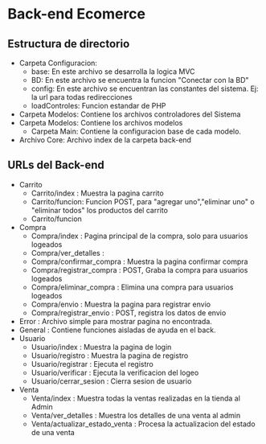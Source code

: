 # Back-end Ecomerce

## Estructura de directorio
* Carpeta Configuracion: 
  * base: En este archivo se desarrolla la logica MVC
  * BD: En este archivo se encuentra la funcion "Conectar con la BD"
  * config: En este archivo se encuentran las constantes del sistema. Ej: la url para todas redirecciones
  * loadControles: Funcion estandar de PHP
* Carpeta Modelos: Contiene los archivos controladores del Sistema
* Carpeta Modelos: Contiene los archivos modelos
  * Carpeta Main: Contiene la configuracion base de cada modelo.
* Archivo Core: Archivo index de la carpeta back-end

## URLs del Back-end
* Carrito
  * <?=url_index?>Carrito/index : Muestra la pagina carrito
  * <?=url_index?>Carrito/funcion: Funcion POST, para "agregar uno","eliminar uno" o "eliminar todos" los productos del carrito
  * <?=url_index?>Carrito/funcion
* Compra
  * <?=url_index?>Compra/index : Pagina principal de la compra, solo para usuarios logeados
  * <?=url_index?>Compra/ver_detalles : 
  * <?=url_index?>Compra/confirmar_compra : Muestra la pagina confirmar compra
  * <?=url_index?>Compra/registrar_compra : POST, Graba la compra para usuarios logeados
  * <?=url_index?>Compra/eliminar_compra : Elimina una compra para usuarios logeados
  * <?=url_index?>Compra/envio : Muestra la pagina para registrar envio
  * <?=url_index?>Compra/registrar_envio : POST, registra los datos de envio
* Error : Archivo simple para mostrar pagina no encontrada.
* General : Contiene funciones aisladas de ayuda en el back.
* Usuario
  * <?=url_index?>Usuario/index : Muestra la pagina de login
  * <?=url_index?>Usuario/registro : Muestra la pagina de registro
  * <?=url_index?>Usuario/registrar : Ejecuta el registro
  * <?=url_index?>Usuario/verificar : Ejecuta la verificacion del logeo
  * <?=url_index?>Usuario/cerrar_sesion : Cierra sesion de usuario
* Venta
  * <?=url_index?>Venta/index : Muestra todas la ventas realizadas en la tienda al Admin
  * <?=url_index?>Venta/ver_detalles : Muestra los detalles de una venta al admin
  * <?=url_index?>Venta/actualizar_estado_venta : Procesa la actualizacion del estado de una venta